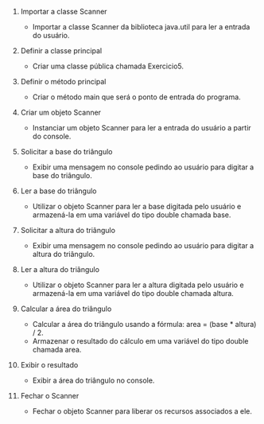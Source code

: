 1. Importar a classe Scanner
   - Importar a classe Scanner da biblioteca java.util para ler a entrada do usuário.

2. Definir a classe principal
   - Criar uma classe pública chamada Exercicio5.

3. Definir o método principal
   - Criar o método main que será o ponto de entrada do programa.

4. Criar um objeto Scanner
   - Instanciar um objeto Scanner para ler a entrada do usuário a partir do console.

5. Solicitar a base do triângulo
   - Exibir uma mensagem no console pedindo ao usuário para digitar a base do triângulo.

6. Ler a base do triângulo
   - Utilizar o objeto Scanner para ler a base digitada pelo usuário e armazená-la em uma variável do tipo double chamada base.

7. Solicitar a altura do triângulo
   - Exibir uma mensagem no console pedindo ao usuário para digitar a altura do triângulo.

8. Ler a altura do triângulo
   - Utilizar o objeto Scanner para ler a altura digitada pelo usuário e armazená-la em uma variável do tipo double chamada altura.

9. Calcular a área do triângulo
   - Calcular a área do triângulo usando a fórmula: area = (base * altura) / 2.
   - Armazenar o resultado do cálculo em uma variável do tipo double chamada area.

10. Exibir o resultado
    - Exibir a área do triângulo no console.

11. Fechar o Scanner
    - Fechar o objeto Scanner para liberar os recursos associados a ele.
